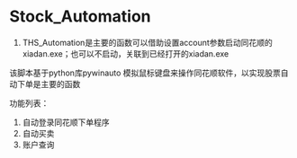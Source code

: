 # Stock_Automation

1. THS_Automation是主要的函数可以借助设置account参数启动同花顺的xiadan.exe；也可以不启动，关联到已经打开的xiadan.exe

该脚本基于python库pywinauto
模拟鼠标键盘来操作同花顺软件，以实现股票自动下单是主要的函数

功能列表：
1. 自动登录同花顺下单程序
2. 自动买卖
3. 账户查询
